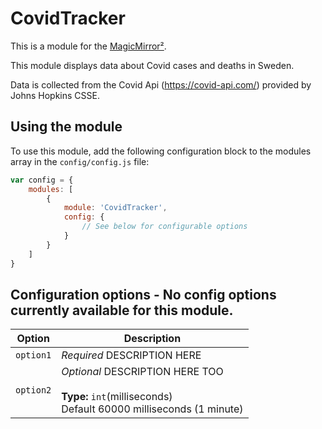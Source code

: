 # CovidTracker

This is a module for the [MagicMirror²](https://github.com/MichMich/MagicMirror/).

This module displays data about Covid cases and deaths in Sweden.

Data is collected from the Covid Api (https://covid-api.com/) provided by Johns Hopkins CSSE. 

## Using the module

To use this module, add the following configuration block to the modules array in the `config/config.js` file:
```js
var config = {
    modules: [
        {
            module: 'CovidTracker',
            config: {
                // See below for configurable options
            }
        }
    ]
}
```

## Configuration options - No config options currently available for this module.


| Option           | Description
|----------------- |-----------
| `option1`        | *Required* DESCRIPTION HERE
| `option2`        | *Optional* DESCRIPTION HERE TOO <br><br>**Type:** `int`(milliseconds) <br>Default 60000 milliseconds (1 minute)
